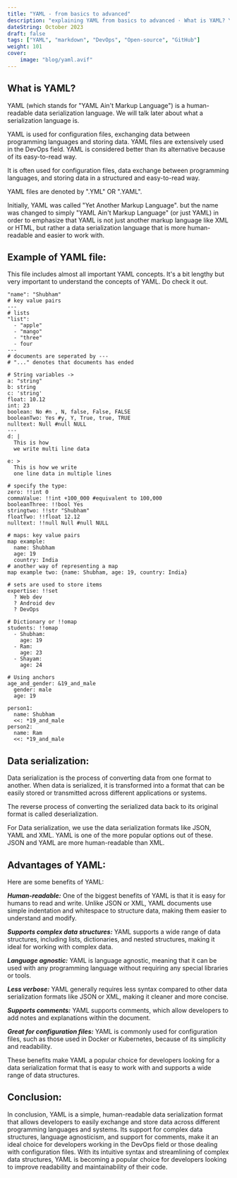 ```yaml
---
title: "YAML - from basics to advanced"
description: "explaining YAML from basics to advanced · What is YAML? YAML (which stands for "YAML Ain't Markup Language") is a human-readable data serialization..."
dateString: October 2023
draft: false
tags: ["YAML", "markdown", "DevOps", "Open-source", "GitHub"]
weight: 101
cover:
    image: "blog/yaml.avif"
---
```


## What is YAML?
YAML (which stands for "YAML Ain't Markup Language") is a human-readable data serialization language. We will talk later about what a serialization language is.

YAML is used for configuration files, exchanging data between programming languages and storing data. YAML files are extensively used in the DevOps field. YAML is considered better than its alternative because of its easy-to-read way.

It is often used for configuration files, data exchange between programming languages, and storing data in a structured and easy-to-read way.

YAML files are denoted by ".YML" OR ".YAML".

Initially, YAML was called "Yet Another Markup Language". but the name was changed to simply "YAML Ain't Markup Language" (or just YAML) in order to emphasize that YAML is not just another markup language like XML or HTML, but rather a data serialization language that is more human-readable and easier to work with.

## Example of YAML file:
This file includes almost all important YAML concepts. It's a bit lengthy but very important to understand the concepts of YAML. Do check it out.


```
"name": "Shubham"
# key value pairs
---
# lists
"list":
  - "apple"
  - "mango"
  - "three"
  - four
---
# documents are seperated by ---
# "..." denotes that documents has ended

# String variables ->
a: "string"
b: string
c: 'string'
float: 10.12
int: 23
boolean: No #n , N, false, False, FALSE
booleanTwo: Yes #y, Y, True, true, TRUE
nulltext: Null #null NULL
---
d: |
  This is how 
  we write multi line data

e: >
  This is how we write
  one line data in multiple lines

# specify the type:
zero: !!int 0
commaValue: !!int +100_000 #equivalent to 100,000
booleanThree: !!bool Yes
stringtwo: !!str "Shubham"
floatTwo: !!float 12.12
nulltext: !!null Null #null NULL

# maps: key value pairs
map example:
  name: Shubham
  age: 19
  country: India
# another way of representing a map
map example two: {name: Shubham, age: 19, country: India}

# sets are used to store items
expertise: !!set
  ? Web dev
  ? Android dev
  ? DevOps

# Dictionary or !!omap
students: !!omap
  - Shubham:
    age: 19
  - Ram:
    age: 23
  - Shayam:
    age: 24

# Using anchors
age_and_gender: &19_and_male
  gender: male
  age: 19

person1:
  name: Shubham
  <<: *19_and_male
person2:
  name: Ram
  <<: *19_and_male
```


## Data serialization:
Data serialization is the process of converting data from one format to another. When data is serialized, it is transformed into a format that can be easily stored or transmitted across different applications or systems.

The reverse process of converting the serialized data back to its original format is called deserialization.

For Data serialization, we use the data serialization formats like JSON, YAML and XML. YAML is one of the more popular options out of these. JSON and YAML are more human-readable than XML.

## Advantages of YAML:
Here are some benefits of YAML:

***Human-readable:*** One of the biggest benefits of YAML is that it is easy for humans to read and write. Unlike JSON or XML, YAML documents use simple indentation and whitespace to structure data, making them easier to understand and modify.

***Supports complex data structures:*** YAML supports a wide range of data structures, including lists, dictionaries, and nested structures, making it ideal for working with complex data.

***Language agnostic:*** YAML is language agnostic, meaning that it can be used with any programming language without requiring any special libraries or tools.

***Less verbose:*** YAML generally requires less syntax compared to other data serialization formats like JSON or XML, making it cleaner and more concise.

***Supports comments:*** YAML supports comments, which allow developers to add notes and explanations within the document.

***Great for configuration files:*** YAML is commonly used for configuration files, such as those used in Docker or Kubernetes, because of its simplicity and readability.

These benefits make YAML a popular choice for developers looking for a data serialization format that is easy to work with and supports a wide range of data structures.

## Conclusion:
In conclusion, YAML is a simple, human-readable data serialization format that allows developers to easily exchange and store data across different programming languages and systems. Its support for complex data structures, language agnosticism, and support for comments, make it an ideal choice for developers working in the DevOps field or those dealing with configuration files. With its intuitive syntax and streamlining of complex data structures, YAML is becoming a popular choice for developers looking to improve readability and maintainability of their code.